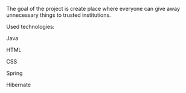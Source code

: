 The goal of the project is create place where everyone can give away unnecessary things to trusted institutions.

Used technologies:

Java

HTML

CSS

Spring

Hibernate


